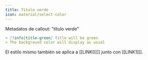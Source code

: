```yaml
---
title: Título verde
icon: material/select-color
---
```


Metadatos de callout: "título verde"

```md
> [!info|title-green] Title will be green
> The background color will display as usual
```

El estilo mismo también se aplica a [[LINK0]]] junto con [[LINK1]]].
